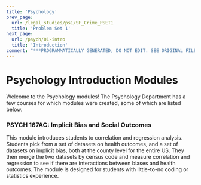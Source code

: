 ```yaml
---
title: 'Psychology'
prev_page:
  url: /legal_studies/ps1/SF_Crime_PSET1
  title: 'Problem Set 1'
next_page:
  url: /psych/01-intro
  title: 'Introduction'
comment: "***PROGRAMMATICALLY GENERATED, DO NOT EDIT. SEE ORIGINAL FILES IN /content***"
---
```

# Psychology Introduction Modules

Welcome to the Psychology modules! The Psychology Department has a few courses for which modules were created, some of which are listed below.

### PSYCH 167AC: Implicit Bias and Social Outcomes

This module introduces students to correlation and regression analysis. Students pick from a set of datasets on health outcomes, and a set of datasets on implicit bias, both at the county level for the entire US. They then merge the two datasets by census code and measure correlation and regression to see if there are interactions between biases and health outcomes. The module is designed for students with little-to-no coding or statistics experience.